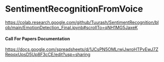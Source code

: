 

# SentimentRecognitionFromVoice
https://colab.research.google.com/github/Tuurash/SentimentRecognition/blob/main/EmotionDetection_Final.ipynb#scrollTo=qNH1MG5JaxeK




#### Call For Papers Documentation
https://docs.google.com/spreadsheets/d/1JCsPN5OMLrwjJwroHTPvEwJ7ZRepqxUpsD5Up8F3cCE/edit?usp=sharing
